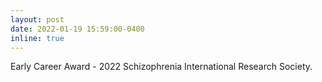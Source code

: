 ```yaml
---
layout: post
date: 2022-01-19 15:59:00-0400
inline: true
---
```


Early Career Award - 2022 Schizophrenia International Research Society.